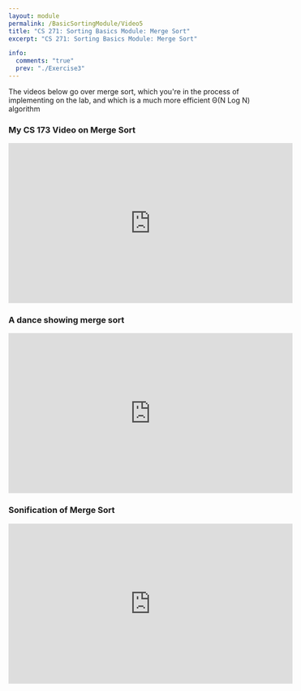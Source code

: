 ```yaml
---
layout: module
permalink: /BasicSortingModule/Video5
title: "CS 271: Sorting Basics Module: Merge Sort"
excerpt: "CS 271: Sorting Basics Module: Merge Sort"

info:
  comments: "true"
  prev: "./Exercise3"
---
```


<p>
The videos below go over merge sort, which you're in the process of implementing on the lab, and which is a much more efficient &Theta;(N Log N) algorithm
</p>

<h3>My CS 173 Video on Merge Sort</h3>
<iframe width="560" height="315" src="https://www.youtube.com/embed/_V-7NpSXuB4" frameborder="0" allow="accelerometer; autoplay; clipboard-write; encrypted-media; gyroscope; picture-in-picture" allowfullscreen></iframe>

<h3>A dance showing merge sort</h3>
<iframe width="560" height="315" src="https://www.youtube.com/embed/XaqR3G_NVoo" frameborder="0" allow="accelerometer; autoplay; clipboard-write; encrypted-media; gyroscope; picture-in-picture" allowfullscreen></iframe>

<h3>Sonification of Merge Sort</h3>

<iframe width="560" height="315" src="https://www.youtube.com/embed/ZRPoEKHXTJg" frameborder="0" allow="accelerometer; autoplay; clipboard-write; encrypted-media; gyroscope; picture-in-picture" allowfullscreen></iframe>
